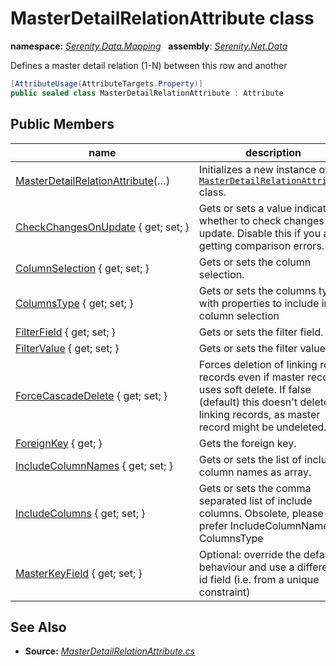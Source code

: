 # MasterDetailRelationAttribute class
**namespace:** *[Serenity.Data.Mapping](../README.md#serenity.data.mapping-namespace)*   **assembly**: *[Serenity.Net.Data](../README.md)*

Defines a master detail relation (1-N) between this row and another

```csharp
[AttributeUsage(AttributeTargets.Property)]
public sealed class MasterDetailRelationAttribute : Attribute
```

## Public Members

| name | description |
| --- | --- |
| [MasterDetailRelationAttribute](MasterDetailRelationAttribute/MasterDetailRelationAttribute.md)(…) | Initializes a new instance of the [`MasterDetailRelationAttribute`](MasterDetailRelationAttribute.md) class. |
| [CheckChangesOnUpdate](MasterDetailRelationAttribute/CheckChangesOnUpdate.md) { get; set; } | Gets or sets a value indicating whether to check changes on update. Disable this if you are getting comparison errors. |
| [ColumnSelection](MasterDetailRelationAttribute/ColumnSelection.md) { get; set; } | Gets or sets the column selection. |
| [ColumnsType](MasterDetailRelationAttribute/ColumnsType.md) { get; set; } | Gets or sets the columns type with properties to include in column selection |
| [FilterField](MasterDetailRelationAttribute/FilterField.md) { get; set; } | Gets or sets the filter field. |
| [FilterValue](MasterDetailRelationAttribute/FilterValue.md) { get; set; } | Gets or sets the filter value. |
| [ForceCascadeDelete](MasterDetailRelationAttribute/ForceCascadeDelete.md) { get; set; } | Forces deletion of linking row records even if master record uses soft delete. If false (default) this doesn't delete linking records, as master record might be undeleted. |
| [ForeignKey](MasterDetailRelationAttribute/ForeignKey.md) { get; } | Gets the foreign key. |
| [IncludeColumnNames](MasterDetailRelationAttribute/IncludeColumnNames.md) { get; set; } | Gets or sets the list of include column names as array. |
| [IncludeColumns](MasterDetailRelationAttribute/IncludeColumns.md) { get; set; } | Gets or sets the comma separated list of include columns. Obsolete, please prefer IncludeColumnNames or ColumnsType |
| [MasterKeyField](MasterDetailRelationAttribute/MasterKeyField.md) { get; set; } | Optional: override the default behaviour and use a different id field (i.e. from a unique constraint) |

## See Also

* **Source:** *[MasterDetailRelationAttribute.cs](https://github.com/serenity-is/Serenity/blob/master/src/Serenity.Net.Data/Mapping/MasterDetailRelationAttribute.cs)*
